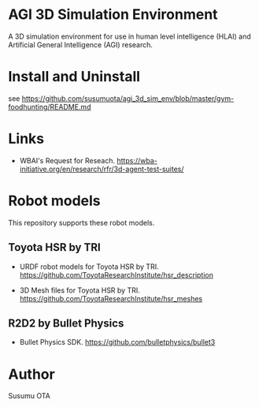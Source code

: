 # AGI 3D Simulation Environment

A 3D simulation environment for use in human level intelligence (HLAI) and Artificial General Intelligence (AGI) research.


# Install and Uninstall

see https://github.com/susumuota/agi_3d_sim_env/blob/master/gym-foodhunting/README.md


# Links

- WBAI's Request for Reseach. https://wba-initiative.org/en/research/rfr/3d-agent-test-suites/


# Robot models

This repository supports these robot models.

## Toyota HSR by TRI

- URDF robot models for Toyota HSR by TRI. https://github.com/ToyotaResearchInstitute/hsr_description

- 3D Mesh files for Toyota HSR by TRI. https://github.com/ToyotaResearchInstitute/hsr_meshes

## R2D2 by Bullet Physics

- Bullet Physics SDK. https://github.com/bulletphysics/bullet3


# Author

Susumu OTA

